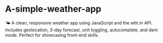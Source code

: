 # A-simple-weather-app
🌤️ A clean, responsive weather app using JavaScript and the wttr.in API. Includes geolocation, 3-day forecast, unit toggling, autocomplete, and dark mode. Perfect for showcasing front-end skills.
